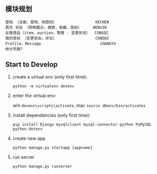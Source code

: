 ## 模块规划

```
登陆 （注册、登陆、改密码）                 KECHEN
首页 浏览 （购物展示，搜索，收藏，竞标）     WENXIN
在售商品（item，auction，管理 - 变更状态）  CONGQI
我的竞标 （变更状态，评论）                 CONGQI
Profile、Message                          CHANGYU
统计页面?
```

## Start to Develop

1. create a virtual env (only first time):
    
    `python -m virtualenv devenv`

2. enter the virtual env: 

    win `devenv\scripts\activate`, mac `source dbenv/bin/activates`

3. install dependencies (only first time):

    `pip install Django mysqlclient mysql-connector-python PyMySQL python-dotenv`

4. create new app

    `python manage.py startapp [appname]`

5. run server

    `python manage.py runserver`